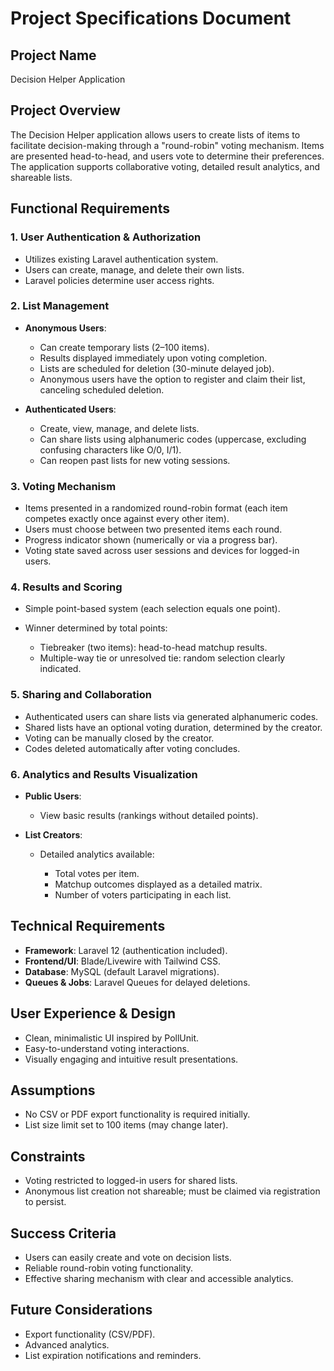 # Project Specifications Document

## Project Name

Decision Helper Application

## Project Overview

The Decision Helper application allows users to create lists of items to facilitate decision-making through a "round-robin" voting mechanism. Items are presented head-to-head, and users vote to determine their preferences. The application supports collaborative voting, detailed result analytics, and shareable lists.

## Functional Requirements

### 1. User Authentication & Authorization

* Utilizes existing Laravel authentication system.
* Users can create, manage, and delete their own lists.
* Laravel policies determine user access rights.

### 2. List Management

* **Anonymous Users**:

  * Can create temporary lists (2–100 items).
  * Results displayed immediately upon voting completion.
  * Lists are scheduled for deletion (30-minute delayed job).
  * Anonymous users have the option to register and claim their list, canceling scheduled deletion.

* **Authenticated Users**:

  * Create, view, manage, and delete lists.
  * Can share lists using alphanumeric codes (uppercase, excluding confusing characters like O/0, I/1).
  * Can reopen past lists for new voting sessions.

### 3. Voting Mechanism

* Items presented in a randomized round-robin format (each item competes exactly once against every other item).
* Users must choose between two presented items each round.
* Progress indicator shown (numerically or via a progress bar).
* Voting state saved across user sessions and devices for logged-in users.

### 4. Results and Scoring

* Simple point-based system (each selection equals one point).
* Winner determined by total points:

  * Tiebreaker (two items): head-to-head matchup results.
  * Multiple-way tie or unresolved tie: random selection clearly indicated.

### 5. Sharing and Collaboration

* Authenticated users can share lists via generated alphanumeric codes.
* Shared lists have an optional voting duration, determined by the creator.
* Voting can be manually closed by the creator.
* Codes deleted automatically after voting concludes.

### 6. Analytics and Results Visualization

* **Public Users**:

  * View basic results (rankings without detailed points).
* **List Creators**:

  * Detailed analytics available:

    * Total votes per item.
    * Matchup outcomes displayed as a detailed matrix.
    * Number of voters participating in each list.

## Technical Requirements

* **Framework**: Laravel 12 (authentication included).
* **Frontend/UI**: Blade/Livewire with Tailwind CSS.
* **Database**: MySQL (default Laravel migrations).
* **Queues & Jobs**: Laravel Queues for delayed deletions.

## User Experience & Design

* Clean, minimalistic UI inspired by PollUnit.
* Easy-to-understand voting interactions.
* Visually engaging and intuitive result presentations.

## Assumptions

* No CSV or PDF export functionality is required initially.
* List size limit set to 100 items (may change later).

## Constraints

* Voting restricted to logged-in users for shared lists.
* Anonymous list creation not shareable; must be claimed via registration to persist.

## Success Criteria

* Users can easily create and vote on decision lists.
* Reliable round-robin voting functionality.
* Effective sharing mechanism with clear and accessible analytics.

## Future Considerations

* Export functionality (CSV/PDF).
* Advanced analytics.
* List expiration notifications and reminders.
